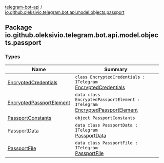 [telegram-bot-api](../index.md) / [io.github.oleksivio.telegram.bot.api.model.objects.passport](./index.md)

## Package io.github.oleksivio.telegram.bot.api.model.objects.passport

### Types

| Name | Summary |
|---|---|
| [EncryptedCredentials](-encrypted-credentials/index.md) | `class EncryptedCredentials : ITelegram`<br>[EncryptedCredentials](https://core.telegram.org/bots/api/#encryptedcredentials) |
| [EncryptedPassportElement](-encrypted-passport-element/index.md) | `data class EncryptedPassportElement : ITelegram`<br>[EncryptedPassportElement](https://core.telegram.org/bots/api/#encryptedpassportelement) |
| [PassportConstants](-passport-constants/index.md) | `object PassportConstants` |
| [PassportData](-passport-data/index.md) | `data class PassportData : ITelegram`<br>[PassportData](https://core.telegram.org/bots/api/#passportdata) |
| [PassportFile](-passport-file/index.md) | `data class PassportFile : ITelegram`<br>[PassportFile](https://core.telegram.org/bots/api/#passportfile) |
